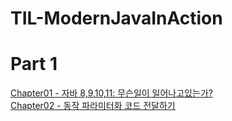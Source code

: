 # TIL-ModernJavaInAction

# Part 1
<a href = "https://github.com/day0ung/TIL-ModernJavaInAction/blob/main/contents/Chapter01%20-%20%EC%9E%90%EB%B0%94%208%2C9%2C10%2C11:%20%EB%AC%B4%EC%8A%A8%EC%9D%BC%EC%9D%B4%20%EC%9D%BC%EC%96%B4%EB%82%98%EA%B3%A0%EC%9E%88%EB%8A%94%EA%B0%80%3F.md"> Chapter01 - 자바 8,9,10,11: 무슨일이 일어나고있는가? </a>  
<a href = "https://github.com/day0ung/TIL-ModernJavaInAction/blob/main/contents/Chapter02%20-%20%EB%8F%99%EC%9E%91%20%ED%8C%8C%EB%9D%BC%EB%AF%B8%ED%84%B0%ED%99%94%20%EC%BD%94%EB%93%9C%EC%A0%84%EB%8B%AC%ED%95%98%EA%B8%B0.md"> Chapter02 - 동작 파라미터화 코드 전달하기 </a> 


